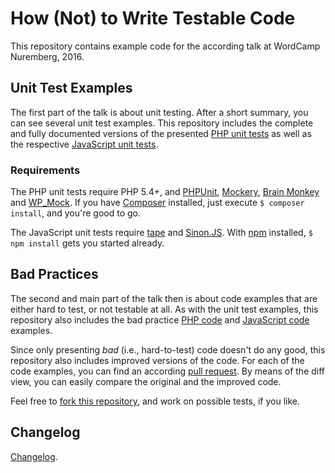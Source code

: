 # How (Not) to Write Testable Code

This repository contains example code for the according talk at WordCamp Nuremberg, 2016.

## Unit Test Examples

The first part of the talk is about unit testing. After a short summary, you can see several unit test examples. This repository includes the complete and fully documented versions of the presented [PHP unit tests](php/0-unit-test-examples) as well as the respective [JavaScript unit tests](js/0-unit-test-examples).

### Requirements

The PHP unit tests require PHP 5.4+, and [PHPUnit](https://phpunit.de/), [Mockery](https://github.com/padraic/mockery), [Brain Monkey](https://github.com/Brain-WP/BrainMonkey) and [WP_Mock](https://github.com/10up/wp_mock). If you have [Composer](https://getcomposer.org/) installed, just execute `$ composer install`, and you're good to go.

The JavaScript unit tests require [tape](https://github.com/substack/tape) and [Sinon.JS](http://sinonjs.org/). With [npm](https://www.npmjs.com/) installed, `$ npm install` gets you started already.

## Bad Practices

The second and main part of the talk then is about code examples that are either hard to test, or not testable at all. As with the unit test examples, this repository also includes the bad practice [PHP code](php/1-bad-practices/src) and [JavaScript code](js/1-bad-practices/src) examples.

Since only presenting _bad_ (i.e., hard-to-test) code doesn't do any good, this repository also includes improved versions of the code. For each of the code examples, you can find an according [pull request](https://github.com/tfrommen/testable-code/pulls). By means of the diff view, you can easily compare the original and the improved code.

Feel free to [fork this repository](https://github.com/tfrommen/testable-code/fork), and work on possible tests, if you like.

## Changelog

[Changelog](CHANGELOG.md).
